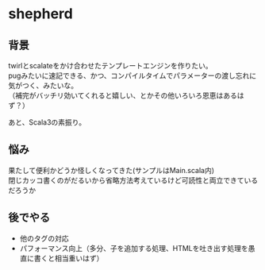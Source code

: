 # shepherd

## 背景

twirlとscalateをかけ合わせたテンプレートエンジンを作りたい。  
pugみたいに速記できる、かつ、コンパイルタイムでパラメーターの渡し忘れに気がつく、みたいな。  
（補完がバッチリ効いてくれると嬉しい、とかその他いろいろ恩恵はあるはず？）  

あと、Scala3の素振り。

## 悩み

果たして便利かどうか怪しくなってきた(サンプルはMain.scala内)  
閉じカッコ書くのがだるいから省略方法考えているけど可読性と両立できているだろうか  

## 後でやる

- 他のタグの対応
- パフォーマンス向上（多分、子を追加する処理、HTMLを吐き出す処理を愚直に書くと相当重いはず）
